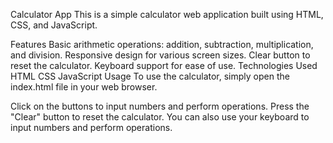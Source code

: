 Calculator App
This is a simple calculator web application built using HTML, CSS, and JavaScript.

Features
Basic arithmetic operations: addition, subtraction, multiplication, and division.
Responsive design for various screen sizes.
Clear button to reset the calculator.
Keyboard support for ease of use.
Technologies Used
HTML
CSS
JavaScript
Usage
To use the calculator, simply open the index.html file in your web browser.

Click on the buttons to input numbers and perform operations.
Press the "Clear" button to reset the calculator.
You can also use your keyboard to input numbers and perform operations.
